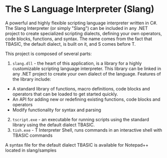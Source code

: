 # The S Language Interpreter (Slang)
A powerful and highly flexible scripting language interpreter written in C#. The Slang Interpreter (or simply "Slang") can be included in any .NET project to create specialized scripting dialects, defining your own operators, code blocks, functions, and syntax.
The name comes from the fact that TBASIC, the default dialect, is built on it, and S comes before T.

This project is composed of several parts:

1. `slang.dll` - the heart of this application, is a library for a highly customizable scripting language interpreter. This library can be linked in any .NET project to create your own dialect of the language.
  Features of the library include:
  - A standard library of functions, macro definitions, code blocks and operators that can be loaded to get started quickly.
  - An API for adding new or redefining existing functions, code blocks and operators
  - Modify functionality for syntax and parsing
2. `tscript.exe` - an executable for running scripts using the standard library using the default dialect TBASIC.
3. `tish.exe` - T Interpreter Shell, runs commands in an interactive shell with TBASIC commands

A syntax file for the default dialect TBASIC is available for Notepad++ located in slang/samples
